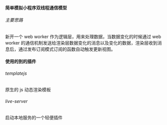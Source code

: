 #### 简单模拟小程序双线程通信模型

###### 主要思路
新开一个 web worker 作为逻辑层，用来处理数据，当数据变化的时候通过 web worker 的通信机制发送给渲染层数据变化的消息以及变化的数据，渲染层收到消息后，通过发布订阅模式订阅的函数自动触发更新视图。

#### 使用的到的插件

###### templatejs 
原生的 js 动态渲染模板

###### live-server
启动本地服务的一个轻便插件